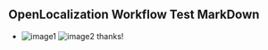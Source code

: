 ## OpenLocalization Workflow Test MarkDown
* ![image1](.\d8ee14ee-4a43-45da-b40c-2f2906241588.PNG)   ![image2](.\738f46f8-bc7c-42c4-8b6e-1eebf4316ca4.png) 
thanks!